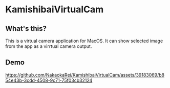 # KamishibaiVirtualCam

## What's this?
This is a virtual camera application for MacOS. It can show selected image from the app as a virrtual camera output.

## Demo


https://github.com/NakaokaRei/KamishibaiVirtualCam/assets/39183069/b854e43b-3cdd-4508-9c71-75f03cb32124

